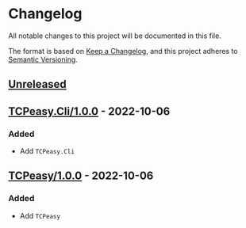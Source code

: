 # Changelog
All notable changes to this project will be documented in this file.

The format is based on [Keep a Changelog](https://keepachangelog.com/en/1.0.0/),
and this project adheres to [Semantic Versioning](https://semver.org/spec/v2.0.0.html).

## [Unreleased]

## [TCPeasy.Cli/1.0.0] - 2022-10-06
### Added
- Add `TCPeasy.Cli`

## [TCPeasy/1.0.0] - 2022-10-06
### Added
- Add `TCPeasy`

[Unreleased]: https://github.com/sschmid/TCPeasy/compare/TCPeasy.Cli/1.0.0...HEAD
[TCPeasy.Cli/1.0.0]: https://github.com/sschmid/TCPeasy/releases/tag/TCPeasy.Cli/1.0.0
[TCPeasy/1.0.0]: https://github.com/sschmid/TCPeasy/releases/tag/TCPeasy/1.0.0
